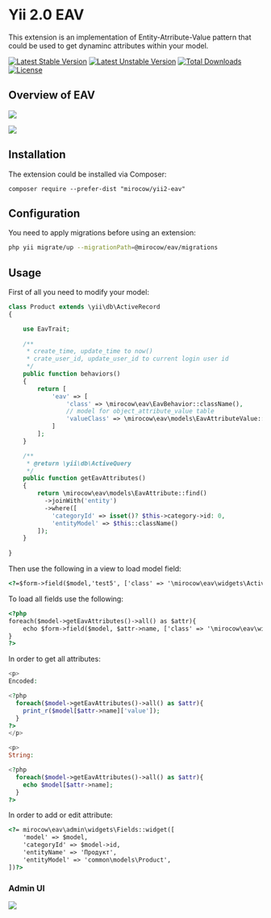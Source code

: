 Yii 2.0 EAV
===========

This extension is an implementation of Entity-Atrribute-Value pattern that could be used to get dynaminc attributes within your model.

[![Latest Stable Version](https://poser.pugx.org/mirocow/yii2-eav/v/stable)](https://packagist.org/packages/mirocow/yii2-eav) [![Latest Unstable Version](https://poser.pugx.org/mirocow/yii2-eav/v/unstable)](https://packagist.org/packages/mirocow/yii2-eav) [![Total Downloads](https://poser.pugx.org/mirocow/yii2-eav/downloads)](https://packagist.org/packages/mirocow/yii2-eav) [![License](https://poser.pugx.org/mirocow/yii2-eav/license)](https://packagist.org/packages/mirocow/yii2-eav)

## Overview of EAV

![](https://leto37g.storage.yandex.net/rdisk/39e002d318fd33be41970b967b4303c37a1f4b16403d63682ab886d651ce802a/inf/Hog8_iKY1Wf6sUzNXwwgMSF5sTcPdaFgbR-Kev1KBV5sArQFlpqATaNEgJIrClgwB4eC4zSs9Zb6gn5qKFu2og==?uid=0&filename=2015-10-20%2019-27-25%20Update%20Product%20%D0%93%D0%B5%D0%BD%D0%B5%D1%80%D0%B0%D1%82%D0%BE%D1%80%201%20-%20Google%20Chrome.png&disposition=inline&hash=&limit=0&content_type=image%2Fpng&tknv=v2&rtoken=59fdb448c386267c139e95574b212b70&force_default=no&ycrid=na-867e638af3256a70a221ab782049b1dc-downloader5g)

![](https://leto26g.storage.yandex.net/rdisk/c1e8a4e578fc7eb81f15e55b3b701b579a956f3f50b970317a45be77ea74e29e/inf/GXjb0Acw_fJH0kKchSpN6X8lFiJUhZLz2crK1-A3jya-ivvSMVWOB5sfgVJI3Dx8XCMkbuSuHpDJv9TmLFnssA==?uid=0&filename=2015-10-21%2017-32-33%20SQLyog%20Ultimate%20-%20%5Bdebian7.loc%20jiajiayoupin_loc%20-%20root%40localhost%20-%20Using%20SSH%20tunnel%20to%20debian7.loc%20%5D.png&disposition=inline&hash=&limit=0&content_type=image%2Fpng&tknv=v2&rtoken=c8232271c6f3b63bd82fe2d7bfd172c5&force_default=no&ycrid=na-d3258093d3bed98ec93d783e2d9412ab-downloader6g)

## Installation

The extension could be installed via Composer:

```
composer require --prefer-dist "mirocow/yii2-eav"
```

## Configuration

You need to apply migrations before using an extension:

``` sh
php yii migrate/up --migrationPath=@mirocow/eav/migrations
```

## Usage

First of all you need to modify your model:

``` php
class Product extends \yii\db\ActiveRecord
{

    use EavTrait;
    
    /**
     * create_time, update_time to now()
     * crate_user_id, update_user_id to current login user id
     */
    public function behaviors()
    {
        return [
            'eav' => [
                'class' => \mirocow\eav\EavBehavior::className(),
                // model for object_attribute_value table
                'valueClass' => \mirocow\eav\models\EavAttributeValue::className(),
            ]
        ];
    }

    /**
     * @return \yii\db\ActiveQuery
     */
    public function getEavAttributes()
    {       
        return \mirocow\eav\models\EavAttribute::find()
          ->joinWith('entity')
          ->where([
            'categoryId' => isset()? $this->category->id: 0,
            'entityModel' => $this::className()
        ]);  
    }
    
}
```

Then use the following in a view to load model field:

``` html
<?=$form->field($model,'test5', ['class' => '\mirocow\eav\widgets\ActiveField'])->eavInput(); ?>
```

To load all fields use the following:

``` html
<?php
foreach($model->getEavAttributes()->all() as $attr){
    echo $form->field($model, $attr->name, ['class' => '\mirocow\eav\widgets\ActiveField'])->eavInput();
}        
?>
```

In order to get all attributes:

```php
<p>
Encoded:

<?php
  foreach($model->getEavAttributes()->all() as $attr){
    print_r($model[$attr->name]['value']);
  }
?>
</p> 

<p>
String:

<?php
  foreach($model->getEavAttributes()->all() as $attr){
    echo $model[$attr->name];
  }
?>
```

In order to add or edit attribute:

``` html
<?= mirocow\eav\admin\widgets\Fields::widget([
    'model' => $model,
    'categoryId' => $model->id,
    'entityName' => 'Продукт',
    'entityModel' => 'common\models\Product',
])?>
```

### Admin UI

![](https://leto11e.storage.yandex.net/rdisk/ea7a2991d3fe6c8bbcd3e0dcad7465a0e27c6873d849018c4a97045c106af450/inf/I2_HSvy0rl4zZnRWw23cDzVCCdCGCscflHsesyE_019vyeFyKxP5r-9ZqUgmd7CxPrZeKYt1aF9KOBNwHDqKLw==?uid=0&filename=2015-10-23%2017-21-51%20admin.jiajiayoupin.loc%20eav%20-%20Google%20Chrome.png&disposition=inline&hash=&limit=0&content_type=image%2Fpng&tknv=v2&rtoken=c8232271c6f3b63bd82fe2d7bfd172c5&force_default=no&ycrid=na-d57c811c7608fb4f1b727503f1204614-downloader9g)
